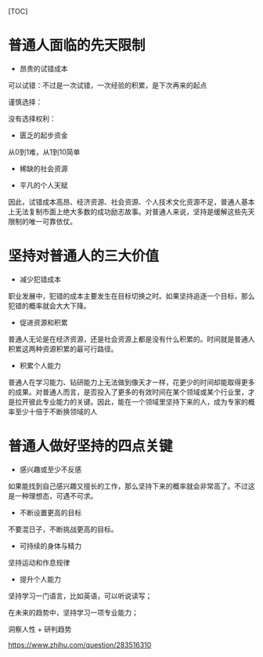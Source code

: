 
[TOC]

# 普通人面临的先天限制

- 昂贵的试错成本

可以试错：不过是一次试错，一次经验的积累，是下次再来的起点

谨慎选择：

没有选择权利：

- 匮乏的起步资金

从0到1难，从1到10简单

- 稀缺的社会资源

- 平凡的个人天赋

因此，试错成本高昂、经济资源、社会资源、个人技术文化资源不足，普通人基本上无法复制市面上绝大多数的成功励志故事。对普通人来说，坚持是缓解这些先天限制的唯一可靠依仗。

# 坚持对普通人的三大价值

- 减少犯错成本

职业发展中，犯错的成本主要发生在目标切换之时。如果坚持追逐一个目标，那么犯错的概率就会大大下降。

- 促进资源和积累

普通人无论是在经济资源，还是社会资源上都是没有什么积累的。时间就是普通人积累这两种资源积累的最可行路径。

- 积累个人能力

普通人在学习能力、钻研能力上无法做到像天才一样，花更少的时间却能取得更多的成果。对普通人而言，是否投入了更多的有效时间在某个领域或某个行业里，才是拉开彼此专业能力的关键。因此，能在一个领域里坚持下来的人，成为专家的概率至少十倍于不断换领域的人

# 普通人做好坚持的四点关键

- 感兴趣或至少不反感

如果能找到自己感兴趣又擅长的工作，那么坚持下来的概率就会非常高了。不过这是一种理想态，可遇不可求。

- 不断设置更高的目标

不要混日子，不断挑战更高的目标。

- 可持续的身体与精力

坚持运动和作息规律

- 提升个人能力

坚持学习一门语言，比如英语，可以听说读写；

在未来的趋势中，坚持学习一项专业能力；

洞察人性 + 研判趋势




https://www.zhihu.com/question/283516310
